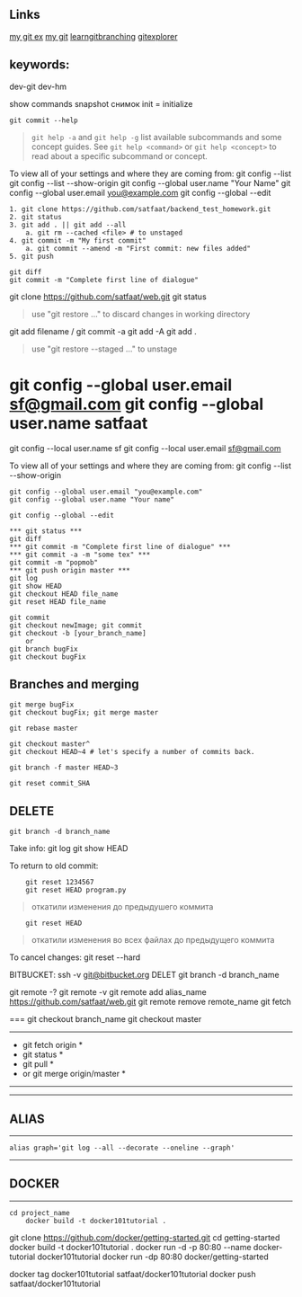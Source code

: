 ## Links
[my git ex](https://your-account.github.io)
[my git](https://github.com/satfaat/web.git)
[learngitbranching](https://learngitbranching.js.org/?locale=ru_RU)
[gitexplorer](https://gitexplorer.com/)

## keywords:
dev-git
dev-hm

show commands
snapshot снимок
init = initialize

`git commit --help`
> `git help -a` and `git help -g` list available subcommands and some
> concept guides. See `git help <command>` or `git help <concept>`
> to read about a specific subcommand or concept.

To view all of your settings and where they are coming from:
	git config --list
	git config --list --show-origin
	git config --global user.name "Your Name" 
	git config --global user.email you@example.com 
	git config --global --edit
	
	1. git clone https://github.com/satfaat/backend_test_homework.git
	2. git status
	3. git add . || git add --all
		a. git rm --cached <file> # to unstaged
	4. git commit -m "My first commit"
		a. git commit --amend -m "First commit: new files added"
	5. git push
	
	git diff
	git commit -m "Complete first line of dialogue"
git clone https://github.com/satfaat/web.git
git status

> use "git restore <file>..." to discard changes in working directory

git add filename / git commit -a
	git add -A
	git add .
> use "git restore --staged <file>..." to unstage

git config --global user.email sf@gmail.com
git config --global user.name satfaat
===
git config --local user.name sf
git config --local user.email sf@gmail.com


To view all of your settings and where they are coming from:
	git config --list --show-origin
	
	git config --global user.email "you@example.com"
	git config --global user.name "Your name"
	
	git config --global --edit
	
	*** git status ***
	git diff
	*** git commit -m "Complete first line of dialogue" ***
	*** git commit -a -m "some tex" ***
	git commit -m "popmob"
	*** git push origin master ***
	git log
	git show HEAD
	git checkout HEAD file_name
	git reset HEAD file_name
	
	git commit
	git checkout newImage; git commit
	git checkout -b [your_branch_name]
		or
	git branch bugFix
	git checkout bugFix
	
## Branches and merging
	git merge bugFix
	git checkout bugFix; git merge master
	
	git rebase master
	
	git checkout master^
	git checkout HEAD~4 # let's specify a number of commits back.
	
	git branch -f master HEAD~3
	
	git reset commit_SHA
	
	
## DELETE 
	git branch -d branch_name
	
Take info:
	git log
	git show HEAD
	
To return to old commit:

```
	git reset 1234567
	git reset HEAD program.py
```
> откатили изменения до предыдушего коммита
```
	git reset HEAD
```
> откатили изменения во всех файлах до предыдущего коммита

	
To cancel changes:
	git reset --hard
	
BITBUCKET:
	ssh -v git@bitbucket.org
DELET 
	git branch -d branch_name

git remote -?
git remote -v
git remote add alias_name https://github.com/satfaat/web.git
	git remote remove remote_name
git fetch

===
git checkout branch_name
git checkout master
********************************
* git fetch origin             *
* git status                   *
* git pull                     *
* 	or git merge origin/master *
********************************

*********
## ALIAS
*********
	alias graph='git log --all --decorate --oneline --graph'


**********
## DOCKER
**********
	cd project_name
		docker build -t docker101tutorial .

git clone https://github.com/docker/getting-started.git
cd getting-started
docker build -t docker101tutorial .
docker run -d -p 80:80 --name docker-tutorial docker101tutorial
docker run -dp 80:80 docker/getting-started

docker tag docker101tutorial satfaat/docker101tutorial
docker push satfaat/docker101tutorial
